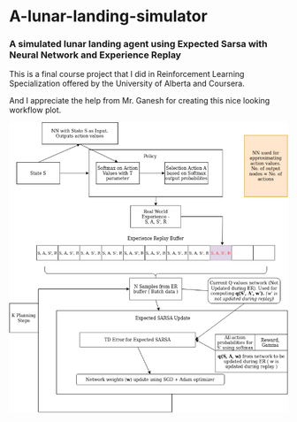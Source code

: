 # A-lunar-landing-simulator
### A simulated lunar landing agent using Expected Sarsa with Neural Network and Experience Replay

This is a final course project that I did in Reinforcement Learning Specialization offered by the University of Alberta and Coursera.

And I appreciate the help from Mr. Ganesh for creating this nice looking workflow plot.

![workflow](RL_Capstone_workflow_diagram.png)
